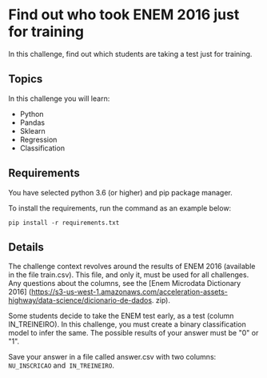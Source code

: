 
# Find out who took ENEM 2016 just for training

In this challenge, find out which students are taking a test just for training.

## Topics

In this challenge you will learn:

- Python
- Pandas
- Sklearn
- Regression
- Classification

## Requirements

You have selected python 3.6 (or higher) and pip package manager.

To install the requirements, run the command as an example below:

    pip install -r requirements.txt


## Details

The challenge context revolves around the results of ENEM 2016 (available in the file train.csv). This file, and only it, must be used for all challenges. Any questions about the columns, see the [Enem Microdata Dictionary 2016] (https://s3-us-west-1.amazonaws.com/acceleration-assets-highway/data-science/dicionario-de-dados. zip).

Some students decide to take the ENEM test early, as a test (column IN_TREINEIRO). In this challenge, you must create a binary classification model to infer the same. The possible results of your answer must be "0" or "1".

Save your answer in a file called answer.csv with two columns: `NU_INSCRICAO` and` IN_TREINEIRO`.

